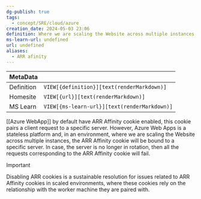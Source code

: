 ```yaml
---
dg-publish: true
tags:
  - concept/SRE/cloud/azure
creation_date: 2024-05-03 23:06
definition: Where we are scaling the Website across multiple instances, the ARR Affinity cookie will be bound to a specific server.
ms-learn-url: undefined
url: undefined
aliases:
  - ARR afinity
---
```

| MetaData   |                                              |
| ---------- | -------------------------------------------- |
| Definition | `VIEW[{definition}][text(renderMarkdown)]`   |
| Homesite   | `VIEW[{url}][text(renderMarkdown)]`          |
| MS Learn   | `VIEW[{ms-learn-url}][text(renderMarkdown)]` |

[[Azure WebApp]] by default have ARR Affinity cookie enabled, this cookie pairs a client request to a specific server. However, Azure Web Apps is a stateless platform and, in an environment, where we are scaling the Website across multiple instances, the ARR Affinity cookie will be bound to a specific server. In case, the server is no longer in rotation, then all the requests corresponding to the ARR Affinity cookie will fail.

> [!important] 
> Disabling ARR cookies is a sustainable resolution for issues related to ARR Affinity cookies in scaled environments, where these cookies rely on the relationship with the worker machine they are paired with.